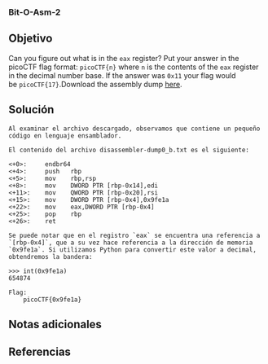 ### Bit-O-Asm-2
## Objetivo
Can you figure out what is in the `eax` register? Put your answer in the picoCTF flag format: `picoCTF{n}` where `n` is the contents of the `eax` register in the decimal number base. If the answer was `0x11` your flag would be `picoCTF{17}`.Download the assembly dump [here](https://artifacts.picoctf.net/c/510/disassembler-dump0_b.txt).
## Solución 
```shell
Al examinar el archivo descargado, observamos que contiene un pequeño código en lenguaje ensamblador.

El contenido del archivo disassembler-dump0_b.txt es el siguiente:

<+0>:     endbr64 
<+4>:     push   rbp
<+5>:     mov    rbp,rsp
<+8>:     mov    DWORD PTR [rbp-0x14],edi
<+11>:    mov    QWORD PTR [rbp-0x20],rsi
<+15>:    mov    DWORD PTR [rbp-0x4],0x9fe1a
<+22>:    mov    eax,DWORD PTR [rbp-0x4]
<+25>:    pop    rbp
<+26>:    ret

Se puede notar que en el registro `eax` se encuentra una referencia a `[rbp-0x4]`, que a su vez hace referencia a la dirección de memoria `0x9fe1a`. Si utilizamos Python para convertir este valor a decimal, obtendremos la bandera:

>>> int(0x9fe1a)
654874

Flag:
	picoCTF{0x9fe1a}
```
## Notas adicionales

## Referencias